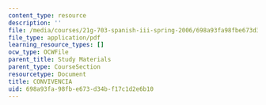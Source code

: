 ```yaml
---
content_type: resource
description: ''
file: /media/courses/21g-703-spanish-iii-spring-2006/698a93fa98fbe673d34bf17c1d2e6b10_MIT21G_703S06_convi.pdf
file_type: application/pdf
learning_resource_types: []
ocw_type: OCWFile
parent_title: Study Materials
parent_type: CourseSection
resourcetype: Document
title: CONVIVENCIA
uid: 698a93fa-98fb-e673-d34b-f17c1d2e6b10
---
```


